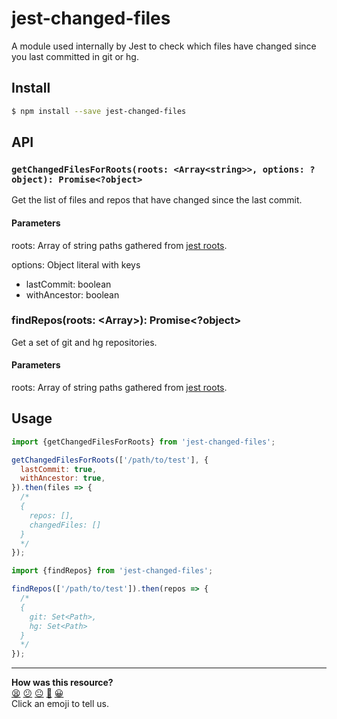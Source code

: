 # jest-changed-files

A module used internally by Jest to check which files have changed since you last committed in git or hg.

## Install

```sh
$ npm install --save jest-changed-files
```

## API

### `getChangedFilesForRoots(roots: <Array<string>>, options: ?object): Promise<?object>`

Get the list of files and repos that have changed since the last commit.

#### Parameters

roots: Array of string paths gathered from [jest roots](https://jestjs.io/docs/configuration#roots-arraystring).

options: Object literal with keys

- lastCommit: boolean
- withAncestor: boolean

### findRepos(roots: <Array<string>>): Promise<?object>

Get a set of git and hg repositories.

#### Parameters

roots: Array of string paths gathered from [jest roots](https://jestjs.io/docs/configuration#roots-arraystring).

## Usage

```javascript
import {getChangedFilesForRoots} from 'jest-changed-files';

getChangedFilesForRoots(['/path/to/test'], {
  lastCommit: true,
  withAncestor: true,
}).then(files => {
  /*
  {
    repos: [],
    changedFiles: []
  }
  */
});
```

```javascript
import {findRepos} from 'jest-changed-files';

findRepos(['/path/to/test']).then(repos => {
  /*
  {
    git: Set<Path>,
    hg: Set<Path>
  }
  */
});
```


<!-- BEGIN GENERATED SECTION DO NOT EDIT -->

---

**How was this resource?**  
[😫](https://airtable.com/shrUJ3t7KLMqVRFKR?prefill_Repository=makersacademy/javascript-web-applications&prefill_File=resources/example-3/node_modules/jest-changed-files/README.md&prefill_Sentiment=😫) [😕](https://airtable.com/shrUJ3t7KLMqVRFKR?prefill_Repository=makersacademy/javascript-web-applications&prefill_File=resources/example-3/node_modules/jest-changed-files/README.md&prefill_Sentiment=😕) [😐](https://airtable.com/shrUJ3t7KLMqVRFKR?prefill_Repository=makersacademy/javascript-web-applications&prefill_File=resources/example-3/node_modules/jest-changed-files/README.md&prefill_Sentiment=😐) [🙂](https://airtable.com/shrUJ3t7KLMqVRFKR?prefill_Repository=makersacademy/javascript-web-applications&prefill_File=resources/example-3/node_modules/jest-changed-files/README.md&prefill_Sentiment=🙂) [😀](https://airtable.com/shrUJ3t7KLMqVRFKR?prefill_Repository=makersacademy/javascript-web-applications&prefill_File=resources/example-3/node_modules/jest-changed-files/README.md&prefill_Sentiment=😀)  
Click an emoji to tell us.

<!-- END GENERATED SECTION DO NOT EDIT -->
